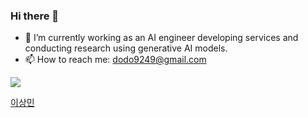### Hi there 👋

- 🔭 I’m currently working as an AI engineer developing services and conducting research using generative AI models.
- 📫 How to reach me: dodo9249@gmail.com

<img src="https://wakatime.com/share/@667c9955-3f05-4096-b1ad-2f7cf5813194/98337dd7-8ec0-46a5-8db5-1f36643be0fa.svg"></embed>

<div class="badge-base LI-profile-badge" data-locale="ko_KR" data-size="large" data-theme="dark" data-type="HORIZONTAL" data-vanity="meanl" data-version="v1"><a class="badge-base__link LI-simple-link" href="https://kr.linkedin.com/in/meanl?trk=profile-badge">이상민</a></div>
